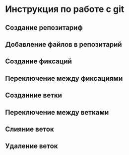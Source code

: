 # Инструкция по работе с git

## Создание репозитариф

## Добавление файлов в репозитарий

## Создание фиксаций

## Переключение между фиксациями

## Созданние ветки

## Переключение между ветками

## Слияние веток

## Удаление веток
